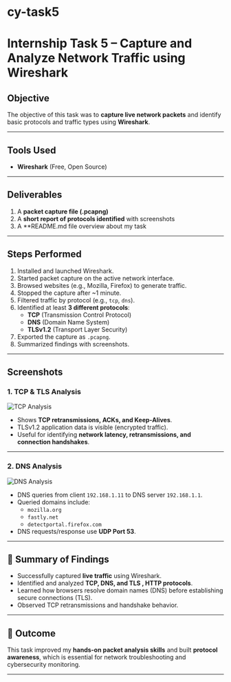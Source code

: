 # cy-task5
# Internship Task 5 – Capture and Analyze Network Traffic using Wireshark  

##  Objective  
The objective of this task was to **capture live network packets** and identify basic protocols and traffic types using **Wireshark**.  

---

##  Tools Used  
- **Wireshark** (Free, Open Source)  

---

##  Deliverables  
1. A **packet capture file (.pcapng)**  
2. A **short report of protocols identified** with screenshots
3. A **README.md file overview about my task

---

##  Steps Performed  

1. Installed and launched Wireshark.  
2. Started packet capture on the active network interface.  
3. Browsed websites (e.g., Mozilla, Firefox) to generate traffic.  
4. Stopped the capture after ~1 minute.  
5. Filtered traffic by protocol (e.g., `tcp`, `dns`).  
6. Identified at least **3 different protocols**:  
   - **TCP** (Transmission Control Protocol)  
   - **DNS** (Domain Name System)  
   - **TLSv1.2** (Transport Layer Security)  
7. Exported the capture as `.pcapng`.  
8. Summarized findings with screenshots.  

---

##  Screenshots  

### 1. TCP & TLS Analysis  
![TCP Analysis](screenshots/capture_protocol.png)  

- Shows **TCP retransmissions, ACKs, and Keep-Alives**.  
- TLSv1.2 application data is visible (encrypted traffic).  
- Useful for identifying **network latency, retransmissions, and connection handshakes**.  

---

### 2. DNS Analysis  
![DNS Analysis](screenshots/dns_analysis.png)  

- DNS queries from client `192.168.1.11` to DNS server `192.168.1.1`.  
- Queried domains include:  
  - `mozilla.org`  
  - `fastly.net`  
  - `detectportal.firefox.com`  
- DNS requests/response use **UDP Port 53**.  

---

## 📑 Summary of Findings  

- Successfully captured **live traffic** using Wireshark.  
- Identified and analyzed **TCP, DNS, and TLS , HTTP protocols**.  
- Learned how browsers resolve domain names (DNS) before establishing secure connections (TLS).  
- Observed TCP retransmissions and handshake behavior.  

---

## 🎯 Outcome  
This task improved my **hands-on packet analysis skills** and built **protocol awareness**, which is essential for network troubleshooting and cybersecurity monitoring.  

---



